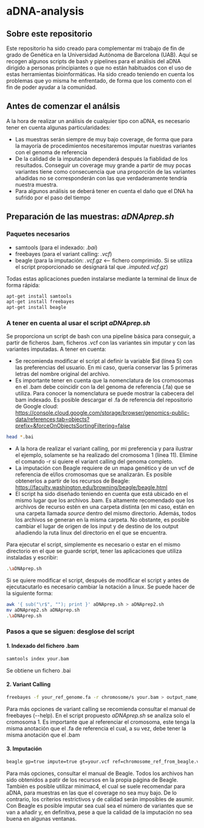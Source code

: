 # aDNA-analysis
## Sobre este repositorio
Este repositorio ha sido creado para complementar mi trabajo de fin de grado de Genética en la Universidad Autònoma de Barcelona (UAB).
Aquí se recogen algunos scripts de bash y pipelines para el análisis del aDNA dirigido a personas principiantes o que no están habituados con el uso de estas herramientas bioinformáticas. 
Ha sido creado teniendo en cuenta los problemas que yo misma he enfrentado, de forma que los comento con el fin de poder ayudar a la comunidad. 
## Antes de comenzar el análsis
A la hora de realizar un análisis de cualquier tipo con aDNA, es necesario tener en cuenta algunas particularidades: 
- Las muestras serán siempre de muy bajo coverage, de forma que para la mayoría de procedimientos necesitaremos imputar nuestras variantes con el genoma de referencia
- De la calidad de la imputación dependerá después la fiablidad de los resultados. Conseguir un coverage muy grande a partir de muy pocas variantes tiene como consecuencia que una proporción de las variantes añadidas no se corresponderán con las que verdaderamente tendría nuestra muestra. 
- Para algunos análisis se deberá tener en cuenta el daño que el DNA ha sufrido por el paso del tiempo
## Preparación de las muestras: *aDNAprep.sh*
### Paquetes necesarios
- samtools (para el indexado: *.bai*)
- freebayes (para el variant calling: *.vcf*) 
- beagle (para la imputación: *.vcf.gz* <-- fichero comprimido. Si se utiliza el script proporcionado se designará tal que *.imputed.vcf.gz*)

Todas estas aplicaciones pueden instalarse mediante la terminal de linux de forma rápida: 
```bash
apt-get install samtools
apt-get install freebayes
apt-get install beagle
```

### A tener en cuenta al usar el script *aDNAprep.sh*
Se proporciona un script de bash con una pipeline básica para conseguir, a partir de ficheros .bam, ficheros .vcf con las variantes sin imputar y con las variantes imputadas.
A tener en cuenta:
- Se recomienda modificar el script al definir la variable $id (línea 5) con las preferencias del usuario. En mi caso, quería conservar las 5 primeras letras del nombre original del archivo.
- Es importante tener en cuenta que la nomenclatura de los cromosomas en el .bam debe coincidir con la del genoma de referencia (.fa) que se utiliza. Para conocer la nomenclatura se puede mostrar la cabecera del bam indexado. Es posible descargar el .fa de referencia del repositorio de Google cloud: https://console.cloud.google.com/storage/browser/genomics-public-data/references;tab=objects?prefix=&forceOnObjectsSortingFiltering=false
````bash
head *.bai
````
- A la hora de realizar el variant calling, por mi preferencia y para ilustrar el ejemplo, solamente se ha realizado del cromosoma 1 (línea 11). Elimine el comando -r si quiere el variant calling del genoma completo. 
- La imputación con Beagle requiere de un mapa genético y de un vcf de referencia de el/los cromosomas que se analizarán. Es posible obtenerlos a partir de los recursos de Beagle: https://faculty.washington.edu/browning/beagle/beagle.html
- El script ha sido diseñado teniendo en cuenta que está ubicado en el mismo lugar que los archivos .bam. Es altamente recomendado que los archivos de recurso estén en una carpeta distinta (en mi caso, están en una carpeta llamada *source* dentro del mismo directorio. Además, todos los archivos se generan en la misma carpeta. No obstante, es posible cambiar el lugar de origen de los input y de destino de los output añadiendo la ruta linux del directorio en el que se encuentra.

Para ejecutar el script, simplemente es necesario o estar en el mismo directorio en el que se guarde script, tener las aplicaciones que utiliza instaladas y escribir: 
````bash
.\aDNAprep.sh
````
Si se quiere modificar el script, después de modificar el script y antes de ejecutacutarlo es necesario cambiar la notación a linux. Se puede hacer de la siguiente forma: 
````bash
awk '{ sub("\r$", ""); print }' aDNAprep.sh > aDNAprep2.sh
mv aDNAprep2.sh aDNAprep.sh
.\aDNAprep.sh
````


### Pasos a que se siguen: desglose del script
#### 1. Indexado del fichero .bam 
````bash
samtools index your.bam
````
Se obtiene un fichero .bai
#### 2. Variant Calling
````bash
freebayes -f your_ref_genome.fa -r chromosome/s your.bam > output_name_you_want.vcf
````
Para más opciones de variant calling se recomienda consultar el manual de freebayes (--help). En el script propuesto *aDNAprep.sh* se analiza solo el cromosoma 1. Es importante que al referenciar el cromosoma, este tenga la misma anotación que el .fa de referencia el cual, a su vez, debe tener la misma anotación que el .bam
#### 3. Imputación
````bash
beagle gp=true impute=true gt=your.vcf ref=chromosome_ref_from_beagle.vcf.gz map=your_chr_geneticmap_from_beagle.map out=name_and_path_you_want
````
Para más opciones, consultar el manual de Beagle. Todos los archivos han sido obtenidos a patir de los recursos en la propia página de Beagle. También es posible utilizar minimac4, el cual se suele recomendar para aDNA, para muestras en las que el coverage no sea muy bajo. De lo contrario, los criterios restrictivos y de calidad serán imposibles de asumir. Con Beagle es posible imputar sea cual sea el número de variantes que se van a añadir y, en definitiva, pese a que la calidad de la imputación no sea buena en algunas ventanas. 

